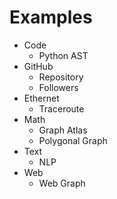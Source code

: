 # Examples

- Code
    - Python AST
- GitHub
    - Repository
    - Followers
- Ethernet
    - Traceroute
- Math
    - Graph Atlas
    - Polygonal Graph
- Text
    - NLP
- Web
    - Web Graph